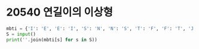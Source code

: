 # 20540 연길이의 이상형



```python
mbti = {'I': 'E', 'E': 'I', 'S': 'N', 'N': 'S', 'T': 'F', 'F': 'T', 'J': 'P', 'P': 'J'}
S = input()
print(''.join(mbti[s] for s in S))
```

